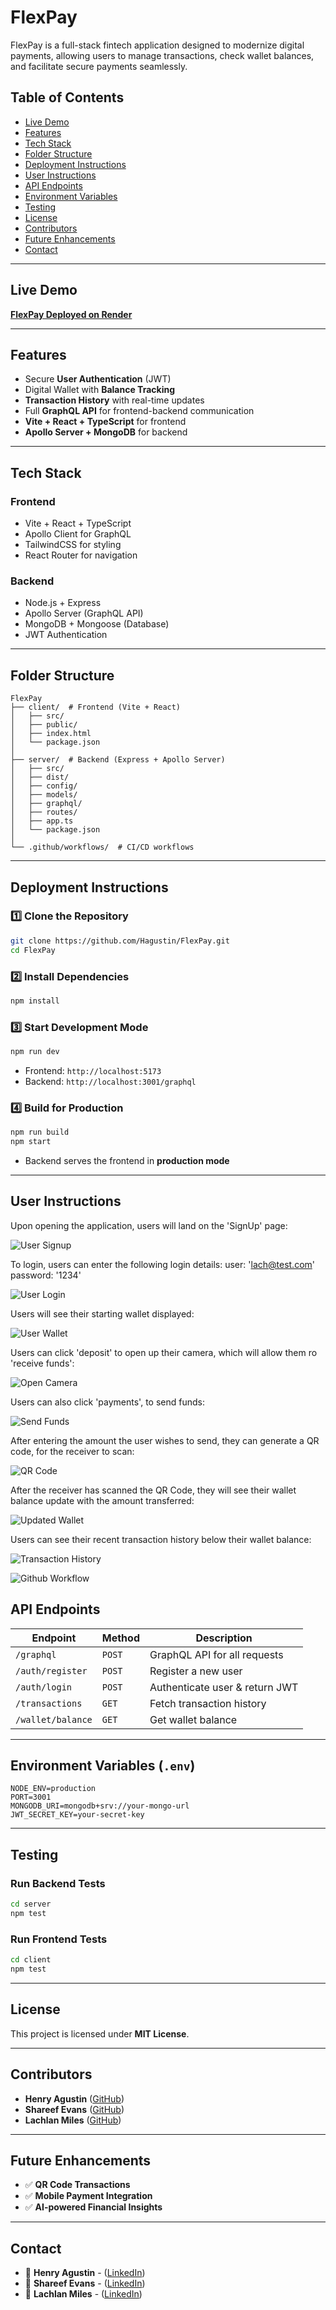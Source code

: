# FlexPay

FlexPay is a full-stack fintech application designed to modernize digital payments, allowing users to manage transactions, check wallet balances, and facilitate secure payments seamlessly.

## Table of Contents
- [Live Demo](#live-demo)
- [Features](#features)
- [Tech Stack](#tech-stack)
- [Folder Structure](#folder-structure)
- [Deployment Instructions](#deployment-instructions)
- [User Instructions](#user-instructions)
- [API Endpoints](#api-endpoints)
- [Environment Variables](#environment-variables)
- [Testing](#testing)
- [License](#license)
- [Contributors](#contributors)
- [Future Enhancements](#future-enhancements)
- [Contact](#contact)

---

## Live Demo
**[FlexPay Deployed on Render](https://flexpay-nmt5.onrender.com/)**

---

## Features
- Secure **User Authentication** (JWT)
- Digital Wallet with **Balance Tracking**
- **Transaction History** with real-time updates
- Full **GraphQL API** for frontend-backend communication
- **Vite + React + TypeScript** for frontend
- **Apollo Server + MongoDB** for backend

---

## Tech Stack
### Frontend
- Vite + React + TypeScript
- Apollo Client for GraphQL
- TailwindCSS for styling
- React Router for navigation

### Backend
- Node.js + Express
- Apollo Server (GraphQL API)
- MongoDB + Mongoose (Database)
- JWT Authentication

---

## Folder Structure
```
FlexPay
├── client/  # Frontend (Vite + React)
│   ├── src/
│   ├── public/
│   ├── index.html
│   └── package.json
│
├── server/  # Backend (Express + Apollo Server)
│   ├── src/
│   ├── dist/
│   ├── config/
│   ├── models/
│   ├── graphql/
│   ├── routes/
│   ├── app.ts
│   └── package.json
│
└── .github/workflows/  # CI/CD workflows
```

---

## Deployment Instructions
### 1️⃣ Clone the Repository
```bash
git clone https://github.com/Hagustin/FlexPay.git
cd FlexPay
```

### 2️⃣ Install Dependencies
```bash
npm install
```

### 3️⃣ Start Development Mode
```bash
npm run dev
```
- Frontend: `http://localhost:5173`
- Backend: `http://localhost:3001/graphql`

### 4️⃣ Build for Production
```bash
npm run build
npm start
```
- Backend serves the frontend in **production mode**

---

## User Instructions

Upon opening the application, users will land on the 'SignUp' page:

![User Signup](assets/signup.jpg)

To login, users can enter the following login details: 
user: 'lach@test.com'
password: '1234'

![User Login](assets/login.jpg)

Users will see their starting wallet displayed:

![User Wallet](assets/walletZeroBalance)

Users can click 'deposit' to open up their camera, which will allow them ro 'receive funds':

![Open Camera](assets/openCamera.jpg)

Users can also click 'payments', to send funds:

![Send Funds](assets/sendFunds.jpg)

After entering the amount the user wishes to send, they can generate a QR code, for the receiver to scan:

![QR Code](assets/QRCode1.jpg)

After the receiver has scanned the QR Code, they will see their wallet balance update with the amount transferred:

![Updated Wallet](assets/updatedWalletBalance.jpg)

Users can see their recent transaction history below their wallet balance:

![Transaction History](assets/transactions.jpg)

![Github Workflow](assets/githubActions.png)


## API Endpoints
| Endpoint           | Method | Description |
|-------------------|--------|-------------|
| `/graphql`       | `POST` | GraphQL API for all requests |
| `/auth/register` | `POST` | Register a new user |
| `/auth/login`    | `POST` | Authenticate user & return JWT |
| `/transactions`  | `GET`  | Fetch transaction history |
| `/wallet/balance` | `GET`  | Get wallet balance |

---

## Environment Variables (`.env`)
```env
NODE_ENV=production
PORT=3001
MONGODB_URI=mongodb+srv://your-mongo-url
JWT_SECRET_KEY=your-secret-key
```

---

## Testing
### Run Backend Tests
```bash
cd server
npm test
```

### Run Frontend Tests
```bash
cd client
npm test
```

---

## License
This project is licensed under **MIT License**.

---

## Contributors
- **Henry Agustin** ([GitHub](https://github.com/Hagustin))
- **Shareef Evans** ([GitHub](https://github.com/shareefevans))
- **Lachlan Miles** ([GitHub](https://github.com/lachieMiles))


---

## Future Enhancements
- ✅ **QR Code Transactions**
- ✅ **Mobile Payment Integration**
- ✅ **AI-powered Financial Insights**

---

## Contact
- 📩 **Henry Agustin** - ([LinkedIn](https://www.linkedin.com/in/henry-agustin-40896374/))
- 📩 **Shareef Evans** - ([LinkedIn](https://www.linkedin.com/in/shareef-evans/))
- 📩 **Lachlan Miles** - ([LinkedIn](https://www.linkedin.com/in/lachlan-miles-b69269181/))
